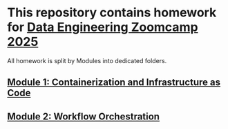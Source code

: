 # This repository contains homework for [Data Engineering Zoomcamp 2025](https://github.com/DataTalksClub/data-engineering-zoomcamp/tree/main)

All homework is split by Modules into dedicated folders.

## [Module 1: Containerization and Infrastructure as Code](week-1-docker-terraform)

## [Module 2: Workflow Orchestration](week-2-workflow-orchestration)
